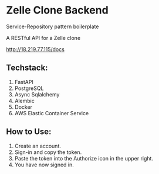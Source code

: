 # Zelle Clone Backend

Service-Repository pattern boilerplate

A RESTful API for a Zelle clone

<http://18.219.77.115/docs>

## Techstack:

1. FastAPI
3. PostgreSQL
4. Async Sqlalchemy
5. Alembic
6. Docker
7. AWS Elastic Container Service

## How to Use:

1. Create an account.
2. Sign-in and copy the token.
3. Paste the token into the Authorize icon in the upper right.
4. You have now signed in.

